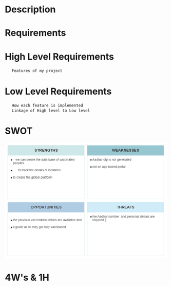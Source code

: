 # Description
  
# Requirements
 # High Level Requirements
       Features of my project
       
 # Low Level Requirements
       How each feature is implemented
       Linkage of High level to Low level
# SWOT
  ![SWOT of vacccine registration](https://github.com/rajprasanth27k/M1_COWIN-PORTAL_UTI/blob/b332d0c9ff5cc7a40af651dc028259f600ab6773/1_Requirements/SWOT%20of%20vacccine%20registration.jpg)
# 4W's & 1H
